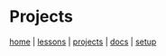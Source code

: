# Projects

[home](../README.md) | [lessons](../lessons/README.md) | [projects](README.md) | [docs](../docs/README.md) | [setup](../setup/README.md)
